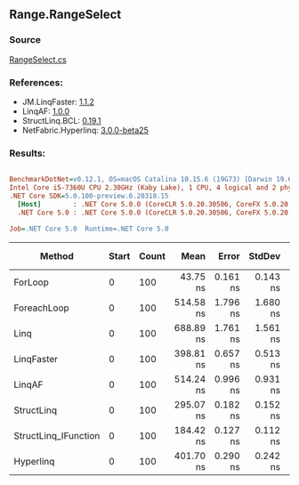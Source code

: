 ﻿## Range.RangeSelect

### Source
[RangeSelect.cs](../LinqBenchmarks/Range/RangeSelect.cs)

### References:
- JM.LinqFaster: [1.1.2](https://www.nuget.org/packages/JM.LinqFaster/1.1.2)
- LinqAF: [1.0.0](https://www.nuget.org/packages/LinqAF/1.0.0)
- StructLinq.BCL: [0.19.1](https://www.nuget.org/packages/StructLinq.BCL/0.19.1)
- NetFabric.Hyperlinq: [3.0.0-beta25](https://www.nuget.org/packages/NetFabric.Hyperlinq/3.0.0-beta25)

### Results:
``` ini

BenchmarkDotNet=v0.12.1, OS=macOS Catalina 10.15.6 (19G73) [Darwin 19.6.0]
Intel Core i5-7360U CPU 2.30GHz (Kaby Lake), 1 CPU, 4 logical and 2 physical cores
.NET Core SDK=5.0.100-preview.6.20318.15
  [Host]        : .NET Core 5.0.0 (CoreCLR 5.0.20.30506, CoreFX 5.0.20.30506), X64 RyuJIT
  .NET Core 5.0 : .NET Core 5.0.0 (CoreCLR 5.0.20.30506, CoreFX 5.0.20.30506), X64 RyuJIT

Job=.NET Core 5.0  Runtime=.NET Core 5.0  

```
|               Method | Start | Count |      Mean |    Error |   StdDev | Ratio | RatioSD |  Gen 0 | Gen 1 | Gen 2 | Allocated |
|--------------------- |------ |------ |----------:|---------:|---------:|------:|--------:|-------:|------:|------:|----------:|
|              ForLoop |     0 |   100 |  43.75 ns | 0.161 ns | 0.143 ns |  1.00 |    0.00 |      - |     - |     - |         - |
|          ForeachLoop |     0 |   100 | 514.58 ns | 1.796 ns | 1.680 ns | 11.76 |    0.06 | 0.0267 |     - |     - |      56 B |
|                 Linq |     0 |   100 | 688.89 ns | 1.761 ns | 1.561 ns | 15.75 |    0.06 | 0.0420 |     - |     - |      88 B |
|           LinqFaster |     0 |   100 | 398.81 ns | 0.657 ns | 0.513 ns |  9.12 |    0.03 | 0.4053 |     - |     - |     848 B |
|               LinqAF |     0 |   100 | 514.24 ns | 0.996 ns | 0.931 ns | 11.75 |    0.04 |      - |     - |     - |         - |
|           StructLinq |     0 |   100 | 295.07 ns | 0.182 ns | 0.152 ns |  6.75 |    0.02 |      - |     - |     - |         - |
| StructLinq_IFunction |     0 |   100 | 184.42 ns | 0.127 ns | 0.112 ns |  4.22 |    0.01 |      - |     - |     - |         - |
|            Hyperlinq |     0 |   100 | 401.70 ns | 0.290 ns | 0.242 ns |  9.18 |    0.03 |      - |     - |     - |         - |
